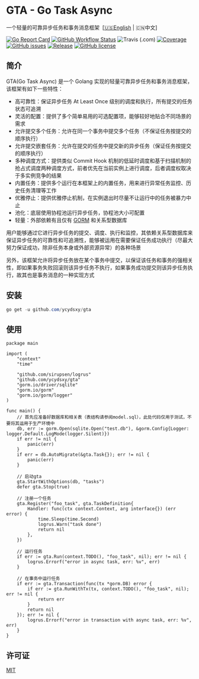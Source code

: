 # GTA - Go Task Async

一个轻量的可靠异步任务和事务消息框架&nbsp;&nbsp;[[🇺🇸English](README_zh-CN.md) | 🇨🇳中文]

[![Go Report Card](https://goreportcard.com/badge/github.com/ycydsxy/gta)](https://goreportcard.com/report/github.com/ycydsxy/gta)
[![GitHub Workflow Status](https://img.shields.io/github/workflow/status/ycydsxy/gta/Go?logo=github)](https://github.com/ycydsxy/gta/actions/workflows/go.yml)
![Travis (.com)](https://img.shields.io/travis/com/ycydsxy/gta?label=test&logo=travis)
[![Coverage](https://img.shields.io/codecov/c/github/ycydsxy/gta?logo=codecov)](https://codecov.io/gh/ycydsxy/gta)
[![GitHub issues](https://img.shields.io/github/issues/ycydsxy/gta)](https://github.com/ycydsxy/gta/issues)
[![Release](https://img.shields.io/github/v/release/ycydsxy/gta.svg)](https://github.com/ycydsxy/gta/releases)
[![GitHub license](https://img.shields.io/github/license/ycydsxy/gta)](https://github.com/ycydsxy/gta/blob/main/LICENSE)

## 简介
GTA(Go Task Async) 是一个 Golang 实现的轻量可靠异步任务和事务消息框架，该框架有如下一些特性：
- 高可靠性：保证异步任务 At Least Once 级别的调度和执行，所有提交的任务状态可追溯
- 灵活的配置：提供了多个简单易用的可选配置项，能够较好地贴合不同场景的需求
- 允许提交多个任务：允许在同一个事务中提交多个任务（不保证任务按提交的顺序执行）
- 允许提交嵌套任务：允许在提交的任务中提交新的异步任务（保证任务按提交的顺序执行）
- 多种调度方式：提供类似 Commit Hook 机制的低延时调度和基于扫描机制的抢占式调度两种调度方式，前者优先在当前实例上进行调度，后者调度权取决于多实例竞争的结果
- 内置任务：提供多个运行在本框架上的内置任务，用来进行异常任务监控、历史任务清理等工作
- 优雅停止：提供优雅停止机制，在实例退出时尽量不让运行中的任务被暴力中止
- 池化：底层使用协程池运行异步任务，协程池大小可配置
- 轻量：外部依赖有且仅有 [GORM](https://github.com/go-gorm/gorm) 和关系型数据库

用户能够通过它进行异步任务的提交、调度、执行和监控，其依赖关系型数据库来保证异步任务的可靠性和可追溯性，能够被运用在需要保证任务成功执行（尽最大努力保证成功，除非任务本身或外部资源异常）的各种场景

另外，该框架允许将异步任务放在某个事务中提交，以保证该任务和事务的强相关性，即如果事务失败回滚则该异步任务不执行，如果事务成功提交则该异步任务执行，故其也是事务消息的一种实现方式

## 安装
```powershell
go get -u github.com/ycydsxy/gta
```
## 使用
```golang
package main

import (
	"context"
	"time"

	"github.com/sirupsen/logrus"
	"github.com/ycydsxy/gta"
	"gorm.io/driver/sqlite"
	"gorm.io/gorm"
	"gorm.io/gorm/logger"
)

func main() {
	// 首先应准备好数据库和相关表（表结构请参阅model.sql），此处代码仅用于测试，不要将其运用于生产环境中
	db, err := gorm.Open(sqlite.Open("test.db"), &gorm.Config{Logger: logger.Default.LogMode(logger.Silent)})
	if err != nil {
		panic(err)
	}
	if err = db.AutoMigrate(&gta.Task{}); err != nil {
		panic(err)
	}

	// 启动gta
	gta.StartWithOptions(db, "tasks")
	defer gta.Stop(true)

	// 注册一个任务
	gta.Register("foo_task", gta.TaskDefinition{
		Handler: func(ctx context.Context, arg interface{}) (err error) {
			time.Sleep(time.Second)
			logrus.Warn("task done")
			return nil
		},
	})

	// 运行任务
	if err := gta.Run(context.TODO(), "foo_task", nil); err != nil {
		logrus.Errorf("error in async task, err: %v", err)
	}

	// 在事务中运行任务
	if err := gta.Transaction(func(tx *gorm.DB) error {
		if err := gta.RunWithTx(tx, context.TODO(), "foo_task", nil); err != nil {
			return err
		}
		return nil
	}); err != nil {
		logrus.Errorf("error in transaction with async task, err: %v", err)
	}
}
```

## 许可证
[MIT](https://github.com/ycydsxy/gta/blob/main/LICENSE) 
